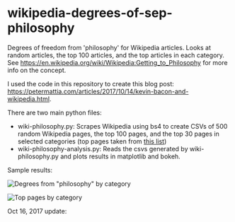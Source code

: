 # wikipedia-degrees-of-sep-philosophy
Degrees of freedom from 'philosophy' for Wikipedia articles. Looks at random articles, the top 100 articles, and the top articles in each category.
See https://en.wikipedia.org/wiki/Wikipedia:Getting_to_Philosophy for more info on the concept.

I used the code in this repository to create this blog post: https://petermattia.com/articles/2017/10/14/kevin-bacon-and-wikipedia.html.

There are two main python files:
- wiki-philosophy.py: Scrapes Wikipedia using bs4 to create CSVs of 500 random Wikipedia pages, the top 100 pages, and the top 30 pages in selected categories (top pages taken from [this list](https://en.wikipedia.org/wiki/Wikipedia:Multiyear_ranking_of_most_viewed_pages))
- wiki-philosophy-analysis.py: Reads the csvs generated by wiki-philosophy.py and plots results in matplotlib and bokeh.

Sample results:

![Degrees from "philosophy" by category](https://raw.githubusercontent.com/petermattia/wikipedia-degrees-of-sep-philosophy/master/categories_boxplot.png)

![Top pages by category](https://raw.githubusercontent.com/petermattia/wikipedia-degrees-of-sep-philosophy/master/categories_popularity.png)

Oct 16, 2017 update: 
